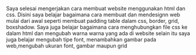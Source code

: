 Saya selesai mengerjakan cara membuat website menggunakan html dan css.
Disini saya belajar bagaimana cara membuat dan mendesignn web mulai dari awal seperti membuat padding table dalam css, border, grid, boxshadow.
Saya juga belajar bagaimana cara menghubungkan file css ke dalam html dan mengubah warna warna yang ada di website selain itu saya juga belajar mengubah tipe font, menambahkan gambar pada web,mengubah ukuran font, gambar maupun grid  